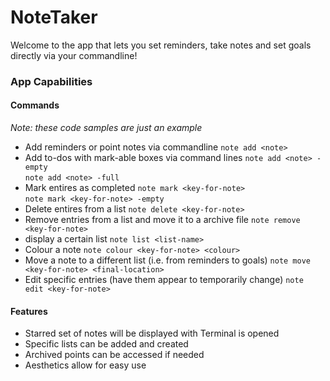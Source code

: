 # NoteTaker

Welcome to the app that lets you set reminders, take notes and set goals directly via your commandline!

### App Capabilities

#### Commands
*Note: these code samples are just an example*
* Add reminders or point notes via commandline
  `note add <note>`   
* Add to-dos with mark-able boxes via command lines
  `note add <note> -empty`  
  `note add <note> -full`  
* Mark entires as completed
  `note mark <key-for-note>`  
  `note mark <key-for-note> -empty`  
* Delete entires from a list
  `note delete <key-for-note>`  
* Remove entries from a list and move it to a archive file
  `note remove <key-for-note>`  
* display a certain list
  `note list <list-name>`  
* Colour a note
  `note colour <key-for-note> <colour>`  
* Move a note to a different list (i.e. from reminders to goals)
  `note move <key-for-note> <final-location>`  
* Edit specific entries (have them appear to temporarily change)
  `note edit <key-for-note>`  

#### Features
* Starred set of notes will be displayed with Terminal is opened
* Specific lists can be added and created 
* Archived points can be accessed if needed
* Aesthetics allow for easy use

